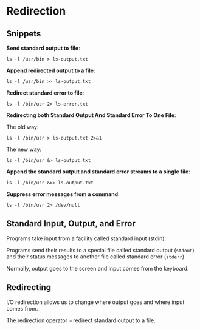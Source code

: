 # Redirection

## Snippets

**Send standard output to file**:

```shell
ls -l /usr/bin > ls-output.txt
```

**Append redirected output to a file**:

```shell
ls -l /usr/bin >> ls-output.txt
```

**Redirect standard error to file**:

```shell
ls -l /bin/usr 2> ls-error.txt
```

**Redirecting both Standard Output And Standard Error To One File**:

The old way:
```shell
ls -l /bin/usr > ls-output.txt 2>&1
```

The new way:
```shell
ls -l /bin/usr &> ls-output.txt
```

**Append the standard output and standard error streams to a single file**:

```shell
ls -l /bin/usr &>> ls-output.txt
```

**Suppress error messages from a command**:

```shell
ls -l /bin/usr 2> /dev/null
```


## Standard Input, Output, and Error

Programs take input from a facility called standard input (stdin).

Programs send their results to a special file called standard output (`stdout`) and their status messages to another file called standard error (`stderr`).

Normally, output goes to the screen and input comes from the keyboard.


## Redirecting

I/O redirection allows us to change where output goes and where input comes from.

The redirection operator `>` redirect standard output to a file.
